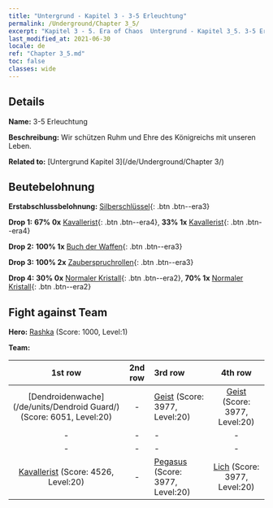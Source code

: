 ```yaml
---
title: "Untergrund - Kapitel 3 - 3-5 Erleuchtung"
permalink: /Underground/Chapter 3_5/
excerpt: "Kapitel 3 - 5. Era of Chaos  Untergrund - Kapitel 3_5. 3-5 Erleuchtung"
last_modified_at: 2021-06-30
locale: de
ref: "Chapter 3_5.md"
toc: false
classes: wide
---
```


## Details

 **Name:** 3-5 Erleuchtung

 **Beschreibung:** Wir schützen Ruhm und Ehre des Königreichs mit unseren Leben.

 **Related to:** [Untergrund Kapitel 3](/de/Underground/Chapter 3/)

## Beutebelohnung

 **Erstabschlussbelohnung:** [Silberschlüssel](/ItemsDE/con_693/){: .btn .btn--era3}

 **Drop 1:** **67% 0x** [Kavallerist](/ItemsDE/unt_195/){: .btn .btn--era4}, **33% 1x** [Kavallerist](/ItemsDE/unt_195/){: .btn .btn--era4}

 **Drop 2:** **100% 1x** [Buch der Waffen](/ItemsDE/mat_18/){: .btn .btn--era3}

 **Drop 3:** **100% 2x** [Zauberspruchrollen](/ItemsDE/con_694/){: .btn .btn--era3}

 **Drop 4:** **30% 0x** [Normaler Kristall](/ItemsDE/mat_11/){: .btn .btn--era2}, **70% 1x** [Normaler Kristall](/ItemsDE/mat_11/){: .btn .btn--era2}


## Fight against Team
 **Hero:** [Rashka](/de/heroes/Rashka/) (Score: 1000, Level:1)

 **Team:**


  | 1st row | 2nd row | 3rd row | 4th row |
  |:----:|:----:|:----|:----:|
  | [Dendroidenwache](/de/units/Dendroid Guard/) (Score: 6051, Level:20)  | - | [Geist](/de/units/Wight/) (Score: 3977, Level:20)  | [Geist](/de/units/Wight/) (Score: 3977, Level:20)  |
  | - | - | - | - |
  | - | - | - | - |
  | [Kavallerist](/de/units/Cavalier/) (Score: 4526, Level:20)  | - | [Pegasus](/de/units/Pegasus/) (Score: 3977, Level:20)  | [Lich](/de/units/Lich/) (Score: 3977, Level:20)  |


